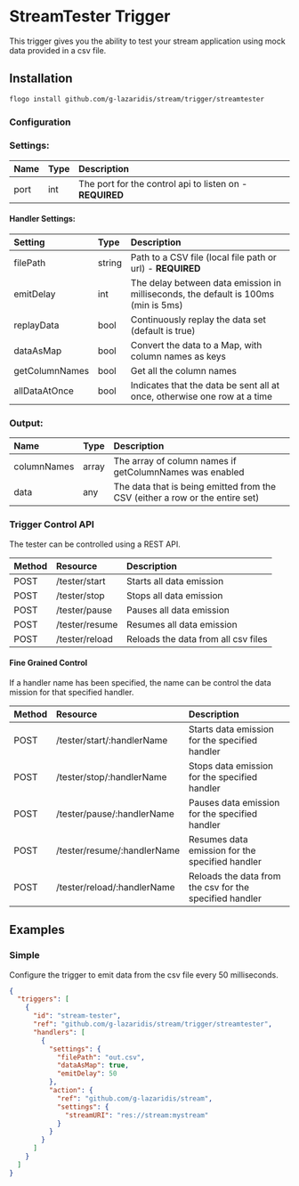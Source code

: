 <!--
title: streamtester
-->
# StreamTester Trigger
This trigger gives you the ability to test your stream application using mock data provided in a csv file.

## Installation

```bash
flogo install github.com/g-lazaridis/stream/trigger/streamtester
```

### Configuration

### Settings:
| Name      | Type   | Description
|:---       | :---   | :---       
| port      | int    | The port for the control api to listen on - **REQUIRED**


#### Handler Settings:
| Setting        | Type    | Description |
|:---------------|:--------|:------------|
| filePath       | string  | Path to a CSV file (local file path or url) - **REQUIRED**
| emitDelay      | int     | The delay between data emission in milliseconds, the default is 100ms (min is 5ms)
| replayData     | bool    | Continuously replay the data set (default is true) 
| dataAsMap      | bool    | Convert the data to a Map, with column names as keys
| getColumnNames | bool    | Get all the column names
| allDataAtOnce  | bool    | Indicates that the data be sent all at once, otherwise one row at a time

### Output:
| Name        | Type   | Description
|:---         | :---   | :---        
| columnNames | array | The array of column names if getColumnNames was enabled
| data        | any   | The data that is being emitted from the CSV (either a row or the entire set)

### Trigger Control API

The tester can be controlled using a REST API. 

| Method | Resource     | Description |
|:---    |:---          |:---         |
| POST | /tester/start  | Starts all data emission 
| POST | /tester/stop   | Stops all data emission
| POST | /tester/pause  | Pauses all data emission 
| POST | /tester/resume | Resumes all data emission 
| POST | /tester/reload | Reloads the data from all csv files

#### Fine Grained Control
If a handler name has been specified, the name can be control the data mission
for that specified handler.   

| Method | Resource     | Description |
|:---    |:---          |:---         |
| POST | /tester/start/:handlerName  | Starts data emission for the specified handler 
| POST | /tester/stop/:handlerName   | Stops data emission for the specified handler
| POST | /tester/pause/:handlerName  | Pauses data emission for the specified handler
| POST | /tester/resume/:handlerName | Resumes data emission for the specified handler
| POST | /tester/reload/:handlerName | Reloads the data from the csv for the specified handler

## Examples

### Simple
Configure the trigger to emit data from the csv file every 50 milliseconds. 

```json
{
  "triggers": [
    {
      "id": "stream-tester",
      "ref": "github.com/g-lazaridis/stream/trigger/streamtester",
      "handlers": [
        {
          "settings": {
            "filePath": "out.csv",
            "dataAsMap": true,
            "emitDelay": 50
          },
          "action": {
            "ref": "github.com/g-lazaridis/stream",
            "settings": {
              "streamURI": "res://stream:mystream"
            }
          }
        }
      ]
    }
  ]
}
```
